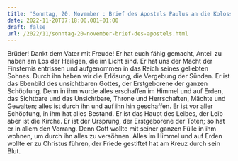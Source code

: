 ```yaml
---
title: 'Sonntag, 20. November : Brief des Apostels Paulus an die Kolosser 1,12-20.'
date: 2022-11-20T07:18:00.001+01:00
draft: false
url: /2022/11/sonntag-20-november-brief-des-apostels.html
---
```


Brüder! Dankt dem Vater mit Freude! Er hat euch fähig gemacht, Anteil zu haben am Los der Heiligen, die im Licht sind. Er hat uns der Macht der Finsternis entrissen und aufgenommen in das Reich seines geliebten Sohnes. Durch ihn haben wir die Erlösung, die Vergebung der Sünden. Er ist das Ebenbild des unsichtbaren Gottes, der Erstgeborene der ganzen Schöpfung. Denn in ihm wurde alles erschaffen im Himmel und auf Erden, das Sichtbare und das Unsichtbare, Throne und Herrschaften, Mächte und Gewalten; alles ist durch ihn und auf ihn hin geschaffen. Er ist vor aller Schöpfung, in ihm hat alles Bestand. Er ist das Haupt des Leibes, der Leib aber ist die Kirche. Er ist der Ursprung, der Erstgeborene der Toten; so hat er in allem den Vorrang. Denn Gott wollte mit seiner ganzen Fülle in ihm wohnen, um durch ihn alles zu versöhnen. Alles im Himmel und auf Erden wollte er zu Christus führen, der Friede gestiftet hat am Kreuz durch sein Blut.